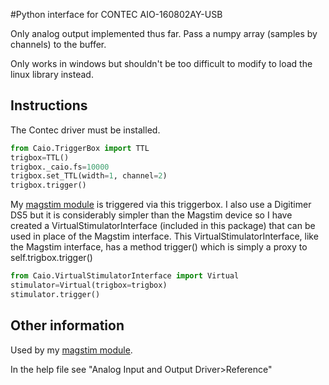 #Python interface for CONTEC AIO-160802AY-USB

Only analog output implemented thus far. Pass a numpy array (samples by channels) to the buffer.

Only works in windows but shouldn't be too difficult to modify to load the linux library instead.

## Instructions

The Contec driver must be installed.

```python
from Caio.TriggerBox import TTL
trigbox=TTL()
trigbox._caio.fs=10000
trigbox.set_TTL(width=1, channel=2)
trigbox.trigger()
```

My [magstim module](https://github.com/cboulay/magstim-python) is triggered via this triggerbox.
I also use a Digitimer DS5 but it is considerably simpler than the Magstim device so I have
created a VirtualStimulatorInterface (included in this package) that can be used in place of the Magstim interface.
This VirtualStimulatorInterface, like the Magstim interface, has a method trigger() which is
simply a proxy to self.trigbox.trigger()

```python
from Caio.VirtualStimulatorInterface import Virtual
stimulator=Virtual(trigbox=trigbox)
stimulator.trigger()
```

## Other information

Used by my [magstim module](https://github.com/cboulay/magstim-python).

In the help file see "Analog Input and Output Driver>Reference"